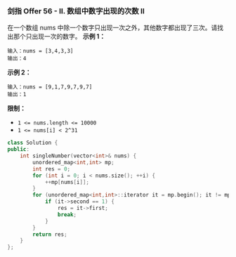 ### 剑指 Offer 56 - II. 数组中数字出现的次数 II
在一个数组 nums 中除一个数字只出现一次之外，其他数字都出现了三次。请找出那个只出现一次的数字。
**示例 1：**
```
输入：nums = [3,4,3,3] 
输出：4
```
**示例 2：**
```
输入：nums = [9,1,7,9,7,9,7]
输出：1
```
**限制：**

* `1 <= nums.length <= 10000`
* `1 <= nums[i] < 2^31`

```cpp
class Solution {
public:
    int singleNumber(vector<int>& nums) {
        unordered_map<int,int> mp;
        int res = 0;
        for (int i = 0; i < nums.size(); ++i) {
            ++mp[nums[i]];
        }
        for (unordered_map<int,int>::iterator it = mp.begin(); it != mp.end(); ++it) {
            if (it->second == 1) {
                res = it->first;
                break;
            }
        }
        return res;
    }
};
```